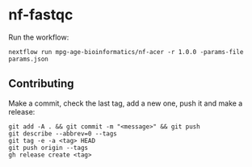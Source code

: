 # nf-fastqc

Run the workflow:
```
nextflow run mpg-age-bioinformatics/nf-acer -r 1.0.0 -params-file params.json
```

## Contributing

Make a commit, check the last tag, add a new one, push it and make a release:
```
git add -A . && git commit -m "<message>" && git push
git describe --abbrev=0 --tags
git tag -e -a <tag> HEAD
git push origin --tags
gh release create <tag>
```